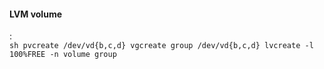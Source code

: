 #### LVM volume
:   
    ```sh
    pvcreate /dev/vd{b,c,d}
    vgcreate group /dev/vd{b,c,d}
    lvcreate -l 100%FREE -n volume group
    ```